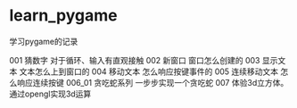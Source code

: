 # learn_pygame
学习pygame的记录

001 猜数字 对于循环、输入有直观接触
002 新窗口 窗口怎么创建的
003 显示文本 文本怎么上到窗口的
004 移动文本 怎么响应按键事件的
005 连续移动文本 怎么响应连续按键
006_01 贪吃蛇系列 一步步实现一个贪吃蛇
007 体验3d立方体。通过opengl实现3d运算


